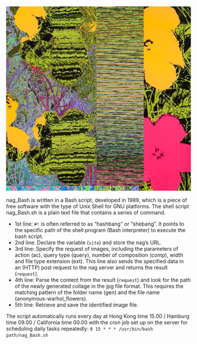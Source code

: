 ![](anonymous-warhol_flowers%40Oct_24_09.00.07_2021.jpg)

nag_Bash is written in a Bash script, developed in 1989, which is a piece of free software with the type of Unix Shell for GNU platforms. The shell script nag_Bash.sh is a plain text file that contains a series of command.

- 1st line: `#!` is often referred to as “hashbang” or “shebang”. It points to the specific path of the shell program (Bash interpreter) to execute the bash script.
- 2nd line: Declare the variable (`site`) and store the nag’s URL.
- 3rd line: Specify the request of images, including the parameters of action (ac), query type (query), number of composition (comp), width and file type extension (ext). This line also sends the specified data in an (HTTP) post request to the nag server and returns the result (`request`). 
- 4th line: Parse the content from the result (`request`) and look for the path of the newly generated collage in the jpg file format. This requires the matching pattern of the folder name (gen) and the file name (anonymous-warhol_flowers).
- 5th line: Retrieve and save the identified image file.

The script automatically runs every day at Hong Kong time 15.00 / Hamburg time 09.00 / California time 00.00 with the cron job set up on the server for scheduling daily tasks repeatedly:  `0 15 * * * /usr/bin/bash path/nag_Bash.sh`
